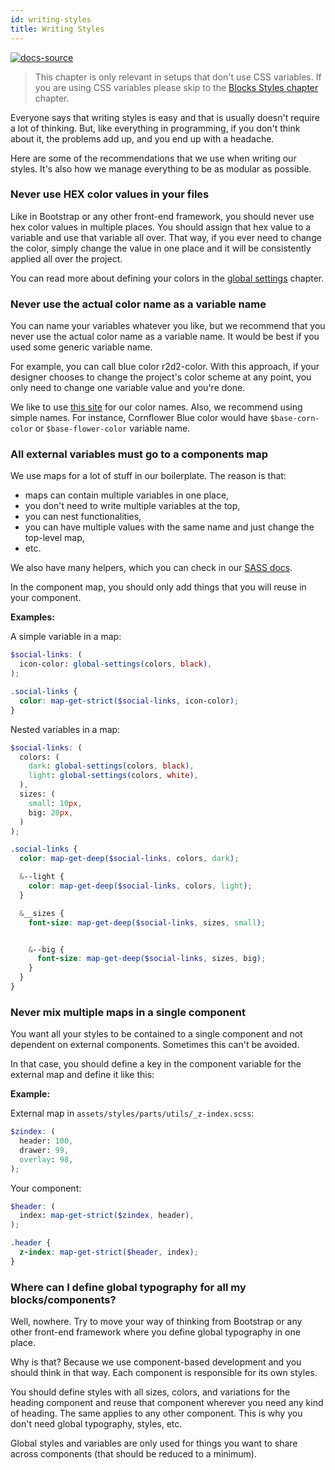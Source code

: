 ```yaml
---
id: writing-styles
title: Writing Styles
---
```


[![docs-source](https://img.shields.io/badge/source-eightshift--frontend--libs-yellow?style=for-the-badge&logo=javascript&labelColor=2a2a2a)](https://github.com/hhftechtips/eightshift-frontend-libs/tree/5.0.0)

> This chapter is only relevant in setups that don't use CSS variables. If you are using CSS variables please skip to the [Blocks Styles chapter](blocks-styles) chapter.

Everyone says that writing styles is easy and that is usually doesn't require a lot of thinking. But, like everything in programming, if you don't think about it, the problems add up, and you end up with a headache.

Here are some of the recommendations that we use when writing our styles. It's also how we manage everything to be as modular as possible.

### Never use HEX color values in your files

Like in Bootstrap or any other front-end framework, you should never use hex color values in multiple places. You should assign that hex value to a variable and use that variable all over. That way, if you ever need to change the color, simply change the value in one place and it will be consistently applied all over the project.

You can read more about defining your colors in the [global settings](global-settings) chapter.

### Never use the actual color name as a variable name

You can name your variables whatever you like, but we recommend that you never use the actual color name as a variable name. It would be best if you used some generic variable name.

For example, you can call blue color r2d2-color. With this approach, if your designer chooses to change the project's color scheme at any point, you only need to change one variable value and you're done.

We like to use [this site](https://chir.ag/projects/name-that-color) for our color names. Also, we recommend using simple names. For instance, Cornflower Blue color would have `$base-corn-color` or `$base-flower-color` variable name.

### All external variables must go to a components map

We use maps for a lot of stuff in our boilerplate. The reason is that:

* maps can contain multiple variables in one place,
* you don't need to write multiple variables at the top,
* you can nest functionalities,
* you can have multiple values with the same name and just change the top-level map,
* etc.

We also have many helpers, which you can check in our [SASS docs](/docs/basics/library).

In the component map, you should only add things that you will reuse in your component.

**Examples:**

A simple variable in a map:

```scss
$social-links: (
  icon-color: global-settings(colors, black),
);

.social-links {
  color: map-get-strict($social-links, icon-color);
}
```

Nested variables in a map:

```scss
$social-links: (
  colors: (
    dark: global-settings(colors, black),
    light: global-settings(colors, white),
  ),
  sizes: (
    small: 10px,
    big: 20px,
  )
);

.social-links {
  color: map-get-deep($social-links, colors, dark);

  &--light {
    color: map-get-deep($social-links, colors, light);
  }

  &__sizes {
    font-size: map-get-deep($social-links, sizes, small);


    &--big {
      font-size: map-get-deep($social-links, sizes, big);
    }
  }
}
```

### Never mix multiple maps in a single component

You want all your styles to be contained to a single component and not dependent on external components. Sometimes this can't be avoided.

In that case, you should define a key in the component variable for the external map and define it like this:

**Example:**

External map in `assets/styles/parts/utils/_z-index.scss`:

```scss
$zindex: (
  header: 100,
  drawer: 99,
  overlay: 98,
);
```

Your component:

```scss
$header: (
  index: map-get-strict($zindex, header),
);

.header {
  z-index: map-get-strict($header, index);
}
```

### Where can I define global typography for all my blocks/components?

Well, nowhere. Try to move your way of thinking from Bootstrap or any other front-end framework where you define global typography in one place.

Why is that? Because we use component-based development and you should think in that way. Each component is responsible for its own styles.

You should define styles with all sizes, colors, and variations for the heading component and reuse that component wherever you need any kind of heading. The same applies to any other component. This is why you don't need global typography, styles, etc.

Global styles and variables are only used for things you want to share across components (that should be reduced to a minimum).
